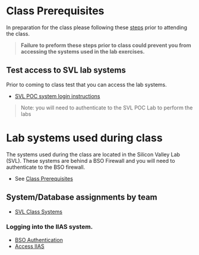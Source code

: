 # Class Prerequisites

  In preparation for the class please following these [steps](/FastStart-SF-EMEA-2018/Prerequisities.md) prior to attending the class. 
  
  > **Failure to preform these steps prior to class could prevent you from accessing the systems used in the lab exercises.**

## Test access to SVL lab systems  

Prior to coming to class test that you can access the lab systems.
   * [SVL POC system login instructions](/FastStart-SF-EMEA-2018/Docs/05_AccessSVLPOCSystems.md)  
   
   > Note: you will need to authenticate to the SVL POC Lab to perform the labs

# Lab systems used during class

The systems used during the class are located in the Silicon Valley Lab (SVL).  These systems are behind a BSO Firewall and you will need to authenticate to the BSO firewall.  
  * See [Class Prerequisites](/FastStart-SF-EMEA-2018/Prerequisities.md)

## System/Database assignments by team  

  * [SVL Class Systems](/FastStart-SF-EMEA-2018/LabSystems.md)

### Logging into the IIAS system.  
   * [BSO Authentication](/FastStart-SF-EMEA-2018/Docs/06_Authenticate_SVL.md)     
   * [Access IIAS](/FastStart-SF-EMEA-2018/Docs/06_Login_to_IIAS_SVL.md)
 
 
  
  
